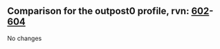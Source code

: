 ## Comparison for the outpost0 profile, rvn: [602](https://github.com/PRO100KatYT/FortniteProfileRevisions/tree/main/profiles/outpost0/602%20outpost0.json)-[604](https://github.com/PRO100KatYT/FortniteProfileRevisions/tree/main/profiles/outpost0/604%20outpost0.json)

No changes
